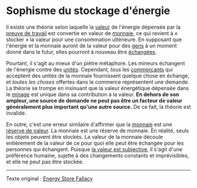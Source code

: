 Sophisme du stockage d'énergie
==============================

Il existe une théorie selon laquelle la [valeur](ch101-glossary.md#valeur) de l'énergie dépensée par la [preuve de travail](ch101-glossary.md#preuve-de-travail) est convertie en valeur de [monnaie](ch101-glossary.md#monnaie), ce qui revient à « stocker » la valeur pour une consommation ultérieure. En supposant que l'énergie et la monnaie auront de la valeur pour des [gens](ch101-glossary.md#personne) à un moment donné dans le futur, elles pourront à nouveau être [échangées](ch101-glossary.md#commerce).

Pourtant, il s'agit au mieux d'un piètre métaphore. Les mineurs échangent de l'énergie contre des [unités](ch101-glossary.md#unité). Cependant, *tous* les [commerçants](ch101-glossary.md#commerçant) qui acceptent des unités de la monnaie fournissent quelque chose en échange, et *toutes les choses* offertes dans le commerce représentent une demande. La théorie se trompe en insinuant que la valeur énergétique dépensée dans le [minage](ch101-glossary.md#mine) est unique dans sa contribution à la valeur. **En dehors de son ampleur, une source de demande ne peut pas être un facteur de valeur généralement plus important qu'une autre source.** De ce fait, la théorie est invalide.

En outre, c'est une erreur similaire d'affirmer que la [monnaie](ch005-money-taxonomy.md) est une [réserve de valeur](https://fr.wikipedia.org/wiki/Monnaie#R%C3%A9serve_de_valeur_et_norme_de_paiement_diff%C3%A9r%C3%A9). La monnaie est une réserve de monnaie. En réalité, seuls les objets peuvent être stockés. La valeur de la monnaie découle entièrement de la valeur de ce pour quoi elle peut être échangée pour les personnes qui échangent. Puisque [la valeur est subjective](https://fr.wikipedia.org/wiki/Conception_subjective_de_la_valeur), il s'agit d'une préférence humaine, sujette à des changements constants et imprévisibles, et elle ne peut pas être stockée.

---

Texte original : [Energy Store Fallacy](https://github.com/libbitcoin/libbitcoin-system/wiki/Energy-Store-Fallacy)